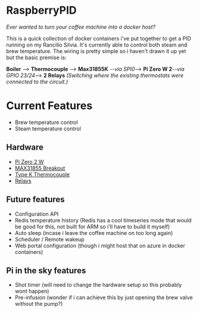 # RaspberryPID
*Ever wanted to turn your coffee machine into a docker host?*

This is a quick collection of docker containers i've put together to get a PID running on my Rancilio Silvia. It's currently able to control both steam and brew temperature. The wiring is pretty simple so i haven't drawn it up yet but the basic premise is:

**Boiler** --> **Thermocouple** --> **Max31855K** --*via SPI0*--> **Pi Zero W 2**--*via GPIO 23/24*--> **2 Relays** *(Switching where the existing thermostats were connected to the circuit.)*
               

# Current Features
- Brew temperature control
- Steam temperature control

## Hardware
- [Pi Zero 2 W](https://www.raspberrypi.com/products/raspberry-pi-zero-2-w/)
- [MAX31855 Breakout](https://core-electronics.com.au/thermocouple-amplifier-max31855-breakout-board-max6675-upgrade-v2-0.html)
- [Type K Thermocouple](https://www.auberins.com/index.php?main_page=product_info&products_id=307)
- [Relays](https://core-electronics.com.au/solid-state-relay-40a-3-32v-dc-input.html)

## Future features
- Configuration API
- Redis temperature history (Redis has a cool timeseries mode that would be good for this, not built for ARM so i'll have to build it myself)
- Auto sleep (incase i leave the coffee machine on too long again)
- Scheduler / Remote wakeup
- Web portal configuration (though i might host that on azure in docker containers)

## Pi in the sky features
- Shot timer (will need to change the hardware setup so this probably wont happen)
- Pre-infusion (wonder if i can achieve this by just opening the brew valve without the pump?)
